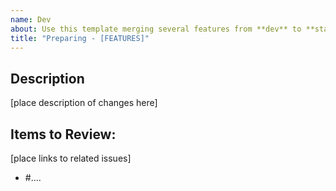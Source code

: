 ```yaml
---
name: Dev
about: Use this template merging several features from **dev** to **stage**
title: "Preparing - [FEATURES]"
---
```


## Description
[place description of changes here]

## Items to Review:
[place links to related issues]
- #....
